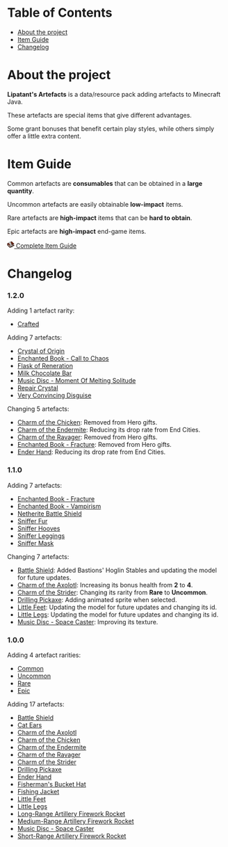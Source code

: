 # Table of Contents

<ul>
    <li><a href="#about-the-project">About the project</a></li>
    <li><a href="#item-guide">Item Guide</a></li>
    <li><a href="#changelog">Changelog</a></li>
</ul>

# About the project

**Lipatant's Artefacts** is a data/resource pack adding artefacts to Minecraft Java.

These artefacts are special items that give different advantages.

Some grant bonuses that benefit certain play styles, while others simply offer a little extra content.

# Item Guide

Common artefacts are **consumables** that can be obtained in a **large quantity**.

Uncommon artefacts are easily obtainable **low-impact** items.

Rare artefacts are **high-impact** items that can be **hard to obtain**.

Epic artefacts are **high-impact** end-game items.

[![](doc/guide.png) Complete Item Guide](/doc/ItemGuide.md)

# Changelog

### 1.2.0

Adding 1 artefact rarity:

- <a href="doc/ItemGuide.md#crafted-artefacts">Crafted</a>

Adding 7 artefacts:

- <a href="doc/ItemGuide.md#crystal-of-origin">Crystal of Origin</a>
- <a href="doc/ItemGuide.md#enchanted-book---call-to-chaos">Enchanted Book - Call to Chaos</a>
- <a href="doc/ItemGuide.md#flask-of-regeneration">Flask of Reneration</a>
- <a href="doc/ItemGuide.md#milk-chocolate-bar">Milk Chocolate Bar</a>
- <a href="doc/ItemGuide.md#music-disc---moment-of-melting-solitude">Music Disc - Moment Of Melting Solitude</a>
- <a href="doc/ItemGuide.md#repair-crystal">Repair Crystal</a>
- <a href="doc/ItemGuide.md#very-convincing-disguise">Very Convincing Disguise</a>

Changing 5 artefacts:

- <a href="doc/ItemGuide.md#charm-of-the-chicken">Charm of the Chicken</a>: Removed from Hero gifts.
- <a href="doc/ItemGuide.md#charm-of-the-endermite">Charm of the Endermite</a>: Reducing its drop rate from End Cities.
- <a href="doc/ItemGuide.md#charm-of-the-ravager">Charm of the Ravager</a>: Removed from Hero gifts.
- <a href="doc/ItemGuide.md#enchanted-book---fracture">Enchanted Book - Fracture</a>: Removed from Hero gifts.
- <a href="doc/ItemGuide.md#ender-hand">Ender Hand</a>: Reducing its drop rate from End Cities.

### 1.1.0

Adding 7 artefacts:

- <a href="doc/ItemGuide.md#enchanted-book---fracture">Enchanted Book - Fracture</a>
- <a href="doc/ItemGuide.md#enchanted-book---vampirism">Enchanted Book - Vampirism</a>
- <a href="doc/ItemGuide.md#netherite-battle-shield">Netherite Battle Shield</a>
- <a href="doc/ItemGuide.md#sniffer-fur">Sniffer Fur</a>
- <a href="doc/ItemGuide.md#sniffer-hooves">Sniffer Hooves</a>
- <a href="doc/ItemGuide.md#sniffer-leggings">Sniffer Leggings</a>
- <a href="doc/ItemGuide.md#sniffer-mask">Sniffer Mask</a>

Changing 7 artefacts:

- <a href="doc/ItemGuide.md#battle-shield">Battle Shield</a>: Added Bastions' Hoglin Stables and updating the model for future updates.
- <a href="doc/ItemGuide.md#charm-of-the-axolotl">Charm of the Axolotl</a>: Increasing its bonus health from **2** to **4**.
- <a href="doc/ItemGuide.md#charm-of-the-strider">Charm of the Strider</a>: Changing its rarity from **Rare** to **Uncommon**.
- <a href="doc/ItemGuide.md#drilling-pickaxe">Drilling Pickaxe</a>: Adding animated sprite when selected.
- <a href="doc/ItemGuide.md#little-feet">Little Feet</a>: Updating the model for future updates and changing its id.
- <a href="doc/ItemGuide.md#little-legs">Little Legs</a>: Updating the model for future updates and changing its id.
- <a href="doc/ItemGuide.md#music-disc---space-caster">Music Disc - Space Caster</a>: Improving its texture.

### 1.0.0

Adding 4 artefact rarities:

- <a href="doc/ItemGuide.md#common-artefacts">Common</a>
- <a href="doc/ItemGuide.md#uncommon-artefacts">Uncommon</a>
- <a href="doc/ItemGuide.md#rare-artefacts">Rare</a>
- <a href="doc/ItemGuide.md#epic-artefacts">Epic</a>

Adding 17 artefacts:

- <a href="doc/ItemGuide.md#battle-shield">Battle Shield</a>
- <a href="doc/ItemGuide.md#cat-ears">Cat Ears</a>
- <a href="doc/ItemGuide.md#charm-of-the-axolotl">Charm of the Axolotl</a>
- <a href="doc/ItemGuide.md#charm-of-the-chicken">Charm of the Chicken</a>
- <a href="doc/ItemGuide.md#charm-of-the-endermite">Charm of the Endermite</a>
- <a href="doc/ItemGuide.md#charm-of-the-ravager">Charm of the Ravager</a>
- <a href="doc/ItemGuide.md#charm-of-the-strider">Charm of the Strider</a>
- <a href="doc/ItemGuide.md#drilling-pickaxe">Drilling Pickaxe</a>
- <a href="doc/ItemGuide.md#ender-hand">Ender Hand</a>
- <a href="doc/ItemGuide.md#fishermans-bucket-hat">Fisherman's Bucket Hat</a>
- <a href="doc/ItemGuide.md#fishing-jacket">Fishing Jacket</a>
- <a href="doc/ItemGuide.md#little-feet">Little Feet</a>
- <a href="doc/ItemGuide.md#little-legs">Little Legs</a>
- <a href="doc/ItemGuide.md#long-range-artillery-firework-rocket">Long-Range Artillery Firework Rocket</a>
- <a href="doc/ItemGuide.md#medium-range-artillery-firework-rocket">Medium-Range Artillery Firework Rocket</a>
- <a href="doc/ItemGuide.md#music-disc---space-caster">Music Disc - Space Caster</a>
- <a href="doc/ItemGuide.md#short-range-artillery-firework-rocket">Short-Range Artillery Firework Rocket</a>